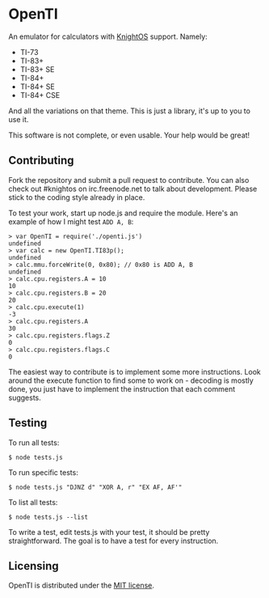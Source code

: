 # OpenTI

An emulator for calculators with [KnightOS](https://github.com/KnightSoft/KnightOS) support. Namely:

* TI-73
* TI-83+
* TI-83+ SE
* TI-84+
* TI-84+ SE
* TI-84+ CSE

And all the variations on that theme. This is just a library, it's up to you to use it.

This software is not complete, or even usable. Your help would be great!

## Contributing

Fork the repository and submit a pull request to contribute. You can also check out #knightos on
irc.freenode.net to talk about development. Please stick to the coding style already in place.

To test your work, start up node.js and require the module. Here's an example of how I might test
`ADD A, B`:

    > var OpenTI = require('./openti.js')
    undefined
    > var calc = new OpenTI.TI83p();
    undefined
    > calc.mmu.forceWrite(0, 0x80); // 0x80 is ADD A, B
    undefined
    > calc.cpu.registers.A = 10
    10
    > calc.cpu.registers.B = 20
    20
    > calc.cpu.execute(1)
    -3
    > calc.cpu.registers.A
    30
    > calc.cpu.registers.flags.Z
    0
    > calc.cpu.registers.flags.C
    0

The easiest way to contribute is to implement some more instructions. Look around the execute
function to find some to work on - decoding is mostly done, you just have to implement the
instruction that each comment suggests.

## Testing

To run all tests:

    $ node tests.js

To run specific tests:

    $ node tests.js "DJNZ d" "XOR A, r" "EX AF, AF'"

To list all tests:

    $ node tests.js --list

To write a test, edit tests.js with your test, it should be pretty straightforward. The goal
is to have a test for every instruction.

## Licensing

OpenTI is distributed under the [MIT license](https://github.com/KnightSoft/kernel/blob/master/LICENSE).
